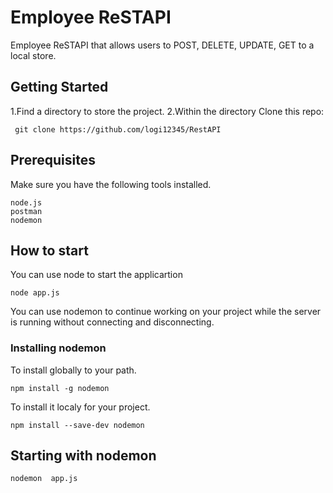 # Employee ReSTAPI

Employee ReSTAPI that allows users to POST, DELETE, UPDATE, GET to a local store.

## Getting Started

1.Find a directory to store the project.
2.Within the directory Clone this repo:
```
 git clone https://github.com/logi12345/RestAPI
 ```
## Prerequisites

Make sure you have the following tools installed.

```
node.js
postman
nodemon
```
## How to start

You can use node to start the applicartion

```
node app.js
```
You can use nodemon to continue working on your project while the server is running without connecting and disconnecting.

### Installing nodemon

To install globally to your path.

```
npm install -g nodemon
```
To install it localy for your project.

```
npm install --save-dev nodemon
```

## Starting with nodemon

```
nodemon  app.js
```


